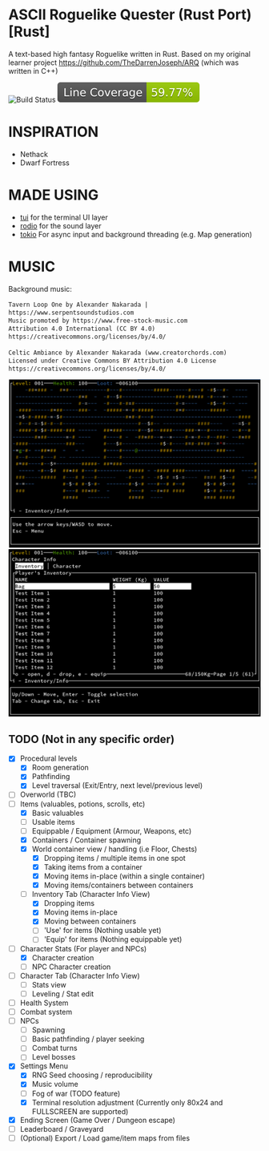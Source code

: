 ASCII Roguelike Quester (Rust Port) [Rust]
=============================================================

A text-based high fantasy Roguelike written in Rust.
Based on my original learner project https://github.com/TheDarrenJoseph/ARQ (which was written in C++)


![Build Status](https://github.com/TheDarrenJoseph/ARQ-Rust/actions/workflows/main-build.yml/badge.svg)
![Coverage Percentage (Lines Covered)](images/badge.svg)

INSPIRATION
=======
- Nethack
- Dwarf Fortress

MADE USING
=======
- [tui](https://github.com/fdehau/tui-rs) for the terminal UI layer
- [rodio](https://github.com/RustAudio/rodio) for the sound layer
- [tokio](https://github.com/tokio-rs/tokio) For async input and background threading (e.g. Map generation)


MUSIC
======
Background music:
```
Tavern Loop One by Alexander Nakarada | https://www.serpentsoundstudios.com
Music promoted by https://www.free-stock-music.com
Attribution 4.0 International (CC BY 4.0)
https://creativecommons.org/licenses/by/4.0/

Celtic Ambiance by Alexander Nakarada (www.creatorchords.com)
Licensed under Creative Commons BY Attribution 4.0 License
https://creativecommons.org/licenses/by/4.0/
```

![Main map dev screenshot](images/map-view-80-25-example.png)
![Inventory view dev screenshot](images/inventory-view-80-25-example.png)

TODO (Not in any specific order)
----
- [X] Procedural levels
    - [X] Room generation
    - [X] Pathfinding
    - [X] Level traversal (Exit/Entry, next level/previous level)
- [ ] Overworld (TBC)
- [ ] Items (valuables, potions, scrolls, etc)
    - [X] Basic valuables
    - [ ] Usable items
    - [ ] Equippable / Equipment (Armour, Weapons, etc)
    - [X] Containers / Container spawning
    - [X] World container view / handling (i.e Floor, Chests)
        - [X] Dropping items / multiple items in one spot
        - [X] Taking items from a container
        - [X] Moving items in-place (within a single container)
        - [X] Moving items/containers between containers
    - [ ] Inventory Tab (Character Info View)
        - [X] Dropping items
        - [X] Moving items in-place
        - [X] Moving between containers
        - [ ] 'Use' for items (Nothing usable yet)
        - [ ] 'Equip' for items (Nothing equippable yet)
- [ ] Character Stats (For player and NPCs)
    - [X] Character creation
    - [ ] NPC Character creation
- [ ] Character Tab (Character Info View)
    - [ ] Stats view
    - [ ] Leveling / Stat edit
- [ ] Health System
- [ ] Combat system
- [ ] NPCs
    - [ ] Spawning
    - [ ] Basic pathfinding / player seeking
    - [ ] Combat turns
    - [ ] Level bosses
- [X] Settings Menu
  - [X] RNG Seed choosing / reproducibility
  - [X] Music volume
  - [ ] Fog of war (TODO feature) 
  - [X] Terminal resolution adjustment (Currently only 80x24 and FULLSCREEN are supported)
- [X] Ending Screen (Game Over / Dungeon escape)
- [ ] Leaderboard / Graveyard
- [ ] (Optional) Export / Load game/item maps from files
